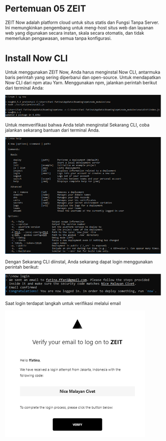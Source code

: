 # Pertemuan 05 ZEIT

ZEIT Now adalah platform cloud untuk situs statis dan Fungsi Tanpa Server. Ini memungkinkan pengembang untuk meng-host situs web dan layanan web yang digunakan secara instan, skala secara otomatis, dan tidak memerlukan pengawasan, semua tanpa konfigurasi.


# Install Now CLI

Untuk menggunakan ZEIT Now, Anda harus menginstal Now CLI, antarmuka baris perintah yang sering diperbarui dan open-source.
Untuk mendapatkan Now CLI dari npm atau Yarn. Menggunakan npm, jalankan perintah berikut dari terminal Anda:

![01](gambar/install.PNG)

Untuk memverifikasi bahwa Anda telah menginstal Sekarang CLI, coba jalankan sekarang bantuan dari terminal Anda.

![02](gambar/help.PNG)

Dengan Sekarang CLI diinstal, Anda sekarang dapat login menggunakan perintah berikut:

![03](gambar/login.PNG)

Saat login terdapat langkah untuk verifikasi melalui email

![04](gambar/login2.PNG)